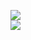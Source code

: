 [![](https://img.shields.io/badge/Made%20With-Github%20Spray-lightgrey.svg?style=for-the-badge&logo=github)](https://github.com/Annihil/github-spray#1967)  
[![](https://i.imgur.com/2DrTn0Z.gif)](https://github.com/Annihil/github-spray)